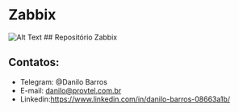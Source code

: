 # Zabbix
![Alt Text](https://www.google.com.br/url?sa=i&rct=j&q=&esrc=s&source=images&cd=&cad=rja&uact=8&ved=0ahUKEwjl6Jq8rNzTAhUCHZAKHViuD8AQjRwIBw&url=http%3A%2F%2Fwww.fluentd.org%2Fdataoutputs&psig=AFQjCNEIWZlgHsC228X205RlQZLS6AUhNA&ust=1494197176194027) ## Repositório Zabbix

## Contatos:

- Telegram: @Danilo Barros
- E-mail: danilo@provtel.com.br
- Linkedin:https://www.linkedin.com/in/danilo-barros-08663a1b/

```sh

```



